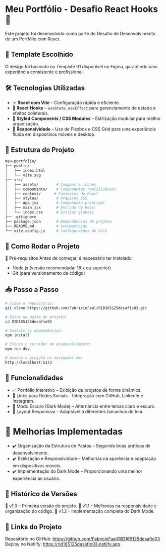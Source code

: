 # Meu Portfólio - Desafio React Hooks 🚀
Este projeto foi desenvolvido como parte do Desafio de Desenvolvimento de um Portfólio com React.

## 🎨 Template Escolhido
O design foi baseado no Template 01 disponível no Figma, garantindo uma experiência consistente e profissional.

## 🛠️ Tecnologias Utilizadas
- ⚛️ **React com Vite** – Configuração rápida e eficiente.
- 🔄 **React Hooks** – `useState`, `useEffect` para gerenciamento de estado e efeitos colaterais.
- 💅 **Styled Components / CSS Modules** – Estilização modular para melhor organização.
- 📱 **Responsividade** – Uso de Flexbox e CSS Grid para uma experiência fluida em dispositivos móveis e desktop.

## 📂 Estrutura do Projeto

```sh
meu-portfolio/
├── public/
│   ├── index.html
│   └── vite.svg
├── src/
│   ├── assets/        # Imagens e ícones
│   ├── components/    # Componentes reutilizáveis
│   ├── context/      # Contextos do React
│   ├── styles/        # Arquivos CSS
│   ├── App.jsx        # Componente principal
│   ├── main.jsx       # Entrada do React
│   └── index.css      # Estilos globais
├── .gitignore
├── package.json       # Dependências do projeto
├── README.md          # Documentação
└── vite.config.js     # Configurações do Vite
```

## 🚀 Como Rodar o Projeto
📌 Pré-requisitos
Antes de começar, é necessário ter instalado:
- Node.js (versão recomendada: 18.x ou superior)
- Git (para versionamento de código)

## 📥 Passo a Passo
```sh
# Clone o repositório:
git clone https://github.com/FabricioFaal/RID165125desafio03.git

# Entre na pasta do projeto:
cd RID165125desafio03

# Instale as dependências:
npm install

# Inicie o servidor de desenvolvimento:
npm run dev

# Acesse o projeto no navegador em:
http://localhost:5173
```

## 🌟 Funcionalidades
- ✅ Portfólio Interativo – Exibição de projetos de forma dinâmica.
- 🔗 Links para Redes Sociais – Integração com GitHub, LinkedIn e Instagram.
- 🎨 Modo Escuro (Dark Mode) – Alternância entre temas claro e escuro.
- 📱 Layout Responsivo – Adaptável a diferentes tamanhos de tela.

# 🔧 Melhorias Implementadas
- ✔️ Organização da Estrutura de Pastas – Seguindo boas práticas de desenvolvimento.
- ✔️ Estilização e Responsividade – Melhorias na aparência e adaptação em dispositivos móveis.
- ✔️ Implementação do Dark Mode – Proporcionando uma melhor experiência ao usuário.

## 📝 Histórico de Versões
📌 v1.0 – Primeira versão do projeto.
📌 v1.1 – Melhorias na responsividade e organização do código.
📌 v1.2 – Implementação completa do Dark Mode.

## 🔗 Links do Projeto
Repositório no GitHub: https://github.com/FabricioFaal/RID165125desafio03
Deploy no Netlify: https://rid165125desafio03.netlify.app